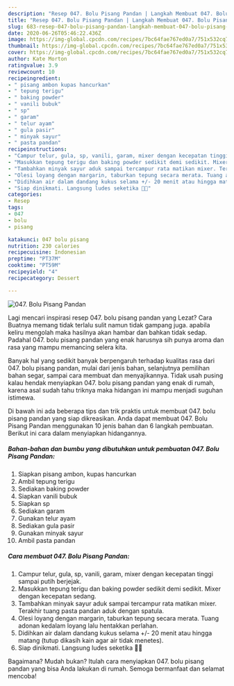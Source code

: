 ```yaml
---
description: "Resep 047. Bolu Pisang Pandan | Langkah Membuat 047. Bolu Pisang Pandan Yang Bisa Manjain Lidah"
title: "Resep 047. Bolu Pisang Pandan | Langkah Membuat 047. Bolu Pisang Pandan Yang Bisa Manjain Lidah"
slug: 683-resep-047-bolu-pisang-pandan-langkah-membuat-047-bolu-pisang-pandan-yang-bisa-manjain-lidah
date: 2020-06-26T05:46:22.436Z
image: https://img-global.cpcdn.com/recipes/7bc64fae767ed0a7/751x532cq70/047-bolu-pisang-pandan-foto-resep-utama.jpg
thumbnail: https://img-global.cpcdn.com/recipes/7bc64fae767ed0a7/751x532cq70/047-bolu-pisang-pandan-foto-resep-utama.jpg
cover: https://img-global.cpcdn.com/recipes/7bc64fae767ed0a7/751x532cq70/047-bolu-pisang-pandan-foto-resep-utama.jpg
author: Kate Morton
ratingvalue: 3.9
reviewcount: 10
recipeingredient:
- " pisang ambon kupas hancurkan"
- " tepung terigu"
- " baking powder"
- " vanili bubuk"
- " sp"
- " garam"
- " telur ayam"
- " gula pasir"
- " minyak sayur"
- " pasta pandan"
recipeinstructions:
- "Campur telur, gula, sp, vanili, garam, mixer dengan kecepatan tinggi sampai putih berjejak."
- "Masukkan tepung terigu dan baking powder sedikit demi sedikit. Mixer dengan kecepatan sedang."
- "Tambahkan minyak sayur aduk sampai tercampur rata matikan mixer. Terakhir tuang pasta pandan aduk dengan spatula."
- "Olesi loyang dengan margarin, taburkan tepung secara merata. Tuang adonan kedalam loyang lalu hentakkan perlahan."
- "Didihkan air dalam dandang kukus selama +/- 20 menit atau hingga matang (tutup dikasih kain agar air tidak menetes)."
- "Siap dinikmati. Langsung ludes seketika 🤤🤣"
categories:
- Resep
tags:
- 047
- bolu
- pisang

katakunci: 047 bolu pisang 
nutrition: 230 calories
recipecuisine: Indonesian
preptime: "PT37M"
cooktime: "PT59M"
recipeyield: "4"
recipecategory: Dessert

---
```



![047. Bolu Pisang Pandan](https://img-global.cpcdn.com/recipes/7bc64fae767ed0a7/751x532cq70/047-bolu-pisang-pandan-foto-resep-utama.jpg)

Lagi mencari inspirasi resep 047. bolu pisang pandan yang Lezat? Cara Buatnya memang tidak terlalu sulit namun tidak gampang juga. apabila keliru mengolah maka hasilnya akan hambar dan bahkan tidak sedap. Padahal 047. bolu pisang pandan yang enak harusnya sih punya aroma dan rasa yang mampu memancing selera kita.

Banyak hal yang sedikit banyak berpengaruh terhadap kualitas rasa dari 047. bolu pisang pandan, mulai dari jenis bahan, selanjutnya pemilihan bahan segar, sampai cara membuat dan menyajikannya. Tidak usah pusing kalau hendak menyiapkan 047. bolu pisang pandan yang enak di rumah, karena asal sudah tahu triknya maka hidangan ini mampu menjadi suguhan istimewa.




Di bawah ini ada beberapa tips dan trik praktis untuk membuat 047. bolu pisang pandan yang siap dikreasikan. Anda dapat membuat 047. Bolu Pisang Pandan menggunakan 10 jenis bahan dan 6 langkah pembuatan. Berikut ini cara dalam menyiapkan hidangannya.

<!--inarticleads1-->

##### Bahan-bahan dan bumbu yang dibutuhkan untuk pembuatan 047. Bolu Pisang Pandan:

1. Siapkan  pisang ambon, kupas hancurkan
1. Ambil  tepung terigu
1. Sediakan  baking powder
1. Siapkan  vanili bubuk
1. Siapkan  sp
1. Sediakan  garam
1. Gunakan  telur ayam
1. Sediakan  gula pasir
1. Gunakan  minyak sayur
1. Ambil  pasta pandan




<!--inarticleads2-->

##### Cara membuat 047. Bolu Pisang Pandan:

1. Campur telur, gula, sp, vanili, garam, mixer dengan kecepatan tinggi sampai putih berjejak.
1. Masukkan tepung terigu dan baking powder sedikit demi sedikit. Mixer dengan kecepatan sedang.
1. Tambahkan minyak sayur aduk sampai tercampur rata matikan mixer. Terakhir tuang pasta pandan aduk dengan spatula.
1. Olesi loyang dengan margarin, taburkan tepung secara merata. Tuang adonan kedalam loyang lalu hentakkan perlahan.
1. Didihkan air dalam dandang kukus selama +/- 20 menit atau hingga matang (tutup dikasih kain agar air tidak menetes).
1. Siap dinikmati. Langsung ludes seketika 🤤🤣




Bagaimana? Mudah bukan? Itulah cara menyiapkan 047. bolu pisang pandan yang bisa Anda lakukan di rumah. Semoga bermanfaat dan selamat mencoba!
